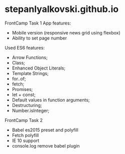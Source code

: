 # stepanlyalkovski.github.io
FrontCamp Task 1
App features:
- Mobile version (responsive news grid using flexbox)
- Ability to set page number

Used ES6 features:
- Arrow Functions;
- Class;
- Enhanced Object Literals;
- Template Strings;
- for..of;
- fetch;
- Promises;
- let + const;
- Default values in function arguments;
- Destructuring;
- Number.isInteger;


FrontCamp Task 2
- Babel es2015 preset and polyfill
- Fetch polyfill
- IE 10 support
- console.log remove babel plugin